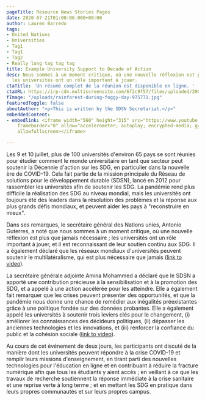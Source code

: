 ```yaml
---
pageTitle: Resource News Stories Pages
date: 2020-07-21T01:00:00.000+00:00
author: Lauren Barredo
tags:
- United Nations
- Universities
- Tag1
- Tag1
- Tag2
- Really long tag tag tag
title: Example University Support to Decade of Action
desc: Nous sommes à un moment critique, où une nouvelle réflexion est plus que jamais nécessaire ;
  les universités ont un rôle important à jouer.
ctaTitle: 'Un résumé complet de la réunion est disponible en ligne. '
ctaURL: https://irp-cdn.multiscreensite.com/6f2c9f57/files/uploaded/200716%20Summary%20University%20Sector%20Support%20to%20SDGs.pdf
fImage: "/uploads/rainforest-during-foggy-day-975771.jpg"
featuredToggle: false
aboutAuthor: "<p>This is written by the SDSN Secretariat.</p>"
embeddedContent:
- embedlink: <iframe width="560" height="315" src="https://www.youtube.com/embed/2JSRLGzCYO0"
    frameborder="0" allow="accelerometer; autoplay; encrypted-media; gyroscope; picture-in-picture"
    allowfullscreen></iframe>

---
```

Les 9 et 10 juillet, plus de 100 universités d'environ 65 pays se sont réunies pour étudier comment le monde universitaire en tant que secteur peut soutenir la Décennie d'action sur les SDG, en particulier dans la nouvelle ère de COVID-19. Cela fait partie de la mission principale du Réseau de solutions pour le développement durable (SDSN), lancé en 2012 pour rassembler les universités afin de soutenir les SDG. La pandémie rend plus difficile la réalisation des SDG au niveau mondial, mais les universités ont toujours été des leaders dans la résolution des problèmes et la réponse aux plus grands défis mondiaux, et peuvent aider les pays à "reconstruire en mieux".

Dans ses remarques, le secrétaire général des Nations unies, Antonio Guterres, a noté que nous sommes à un moment critique, où une nouvelle réflexion est plus que jamais nécessaire ; les universités ont un rôle important à jouer, et il est reconnaissant de leur soutien continu aux SDG. Il a également déclaré que les réseaux mondiaux d'universités peuvent soutenir le multilatéralisme, qui est plus nécessaire que jamais ([link to video](https://youtu.be/5d0b31x0bRc "Link: https://youtu.be/5d0b31x0bRc")).

La secrétaire générale adjointe Amina Mohammed a déclaré que le SDSN a apporté une contribution précieuse à la sensibilisation et à la promotion des SDG, et a appelé à une action accélérée pour les atteindre. Elle a également fait remarquer que les crises peuvent présenter des opportunités, et que la pandémie nous donne une chance de remédier aux inégalités préexistantes grâce à une politique fondée sur des données probantes. Elle a également appelé les universités à soutenir trois leviers clés pour le changement, (i) améliorer les connaissances des décideurs politiques, (ii) dépasser les anciennes technologies et les innovations, et (iii) renforcer la confiance du public et la cohésion sociale ([link to video](https://youtu.be/2JSRLGzCYO0 "Link: https://youtu.be/2JSRLGzCYO0")).

Au cours de cet événement de deux jours, les participants ont discuté de la manière dont les universités peuvent répondre à la crise COVID-19 et remplir leurs missions d'enseignement, en tirant parti des nouvelles technologies pour l'éducation en ligne et en contribuant à réduire la fracture numérique afin que tous les étudiants y aient accès ; en veillant à ce que les travaux de recherche soutiennent la réponse immédiate à la crise sanitaire et une reprise verte à long terme ; et en mettant les SDG en pratique dans leurs propres communautés et sur leurs propres campus.
